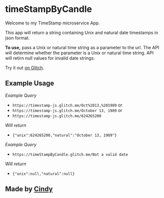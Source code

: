 timeStampByCandle
=========================

Welcome to my TimeStamp microservice App.

This app will return a string containing Unix and natural date timestamps in json format. 

**To use,** pass a Unix or natural time string as a parameter to the url. The API will determine whether the parameter is a Unix or natural time string. API will retirn null values for invalid date strings.

Try it out [on Glitch](https://timeStampByCandle.glitch.me/).


Example Usage
------------

*Example Query*
- `https://timestamp-js.glitch.me/Oct%2013,%201989` or
- `https://timestamp-js.glitch.me/October 13, 1989` or
- `https://timestamp-js.glitch.me/624265200`

*Will return*
- `{"unix":624265200,"natural":"October 13, 1989"}`

*Example Query*
- `https://timeStampByCandle.glitch.me/Not a valid date`

*Will return*
- `{"unix":null,"natural":null}`


Made by [Cindy](https://github.com/Candle309)
-------------------